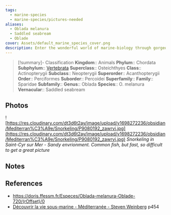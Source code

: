 ```yaml
---
tags:
  - marine-species
  - marine-species/pictures-needed
aliases:
  - Oblada melanura
  - Saddled seabream
  - Oblade
cover: Assets/default_marine_species_cover.png
description: Enter the wonderful world of marine-biology through gorgeous underwater pictures of marine animals. Sparidae is the family of Sarpa Salpa and other fishes with an oval shaped body and a unique dorsal fin.
---
```

> [!summary]- Classification
**Kingdom**:: Animals
**Phylum**:: Chordata
**Subphylum**:: [Vertebrata](Vertebrata.md)
**Superclass**:: Osteichthyes
**Class**:: Actinopterygii
**Subclass**::  Neopterygii
**Superorder**:: Acanthopterygii
**Order**:: Perciformes
**Suborder**:: Percoidei
**Superfamily**::
**Family**:: Sparidae
**Subfamily**::
**Genus**:: Oblada
**Species**:: O. melanura
**Vernacular**:: Saddled seabream

## Photos
![https://res.cloudinary.com/dt3d6t2ay/image/upload/v1698272236/obsidian/Mediterran%C3%A9e/Snorkeling/P9080192_zawrvi.jpg](https://res.cloudinary.com/dt3d6t2ay/image/upload/v1698272236/obsidian/Mediterran%C3%A9e/Snorkeling/P9080192_zawrvi.jpg)
*Snorkeling in Saint-Cyr sur Mer - Sandy envrionment. Common fish, but fast, so difficult to get a great picture*

## Notes

## References
- https://doris.ffessm.fr/Especes/Oblada-melanura-Oblade-720/(rOffset)/0
- [Découvrir la vie sous-marine - Méditerranée - Steven Weinberg](Découvrir%20la%20vie%20sous-marine%20-%20Méditerranée%20-%20Steven%20Weinberg.md) p454
